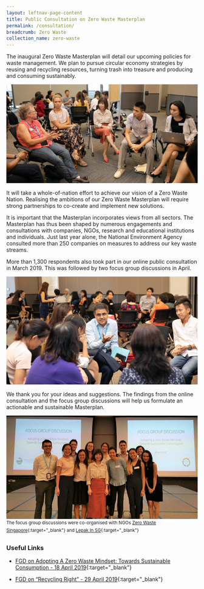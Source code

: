 ```yaml
---
layout: leftnav-page-content
title: Public Consultation on Zero Waste Masterplan
permalink: /consultation/
breadcrumb: Zero Waste 
collection_name: zero-waste
---
```



The inaugural Zero Waste Masterplan will detail our upcoming policies for waste management. We plan to pursue circular economy strategies by reusing and recycling resources, turning trash into treasure and producing and consuming sustainably.

![photo of focus group discussions](/images/fdg1.jpg)

It will take a whole-of-nation effort to achieve our vision of a Zero Waste Nation. Realising the ambitions of our Zero Waste Masterplan will require strong partnerships to co-create and implement new solutions. 

It is important that the Masterplan incorporates views from all sectors. The Masterplan has thus been shaped by numerous engagements and consultations with companies, NGOs, research and educational institutions and individuals. Just last year alone, the National Environment Agency consulted more than 250 companies on measures to address our key waste streams.  

More than 1,300 respondents also took part in our online public consultation in March 2019. This was followed by two focus group discussions in April.

![Alternative text for screen readers](/images/fdg2.jpg)

We thank you for your ideas and suggestions. The findings from the online consultation and the focus group discussions will help us formulate an actionable and sustainable Masterplan.

![Alternative text for screen readers](/images/fgd5.jpg)
<sup>The focus group discussions were co-organised with NGOs [Zero Waste Singapore](https://www.facebook.com/zerowastesg/){:target="_blank"} and [Lepak In SG](https://www.facebook.com/lepakinsg/){:target="_blank"}</sup> 


### Useful Links
* [FGD on Adopting A Zero Waste Mindset: Towards Sustainable Consumption - 18 April 2019](https://www.mewr.gov.sg/news/speech-by-dr-amy-khor--senior-minister-of-state-for-the-environment-and-water-resources--at-the-fgd-on-adopting-a-zero-waste-mindset--towards-sustainable-consumption-at-mewr-hall-on-18-april-2019){:target="_blank"}

* [FGD on “Recycling Right” - 29 April 2019](https://www.mewr.gov.sg/news/opening-remarks-by-dr-amy-khor--senior-minister-of-state-for-the-environment-and-water-resources--at-the-fgd-on-recycling-right-at-mewr-hall-on-29-april-2019){:target="_blank"}

